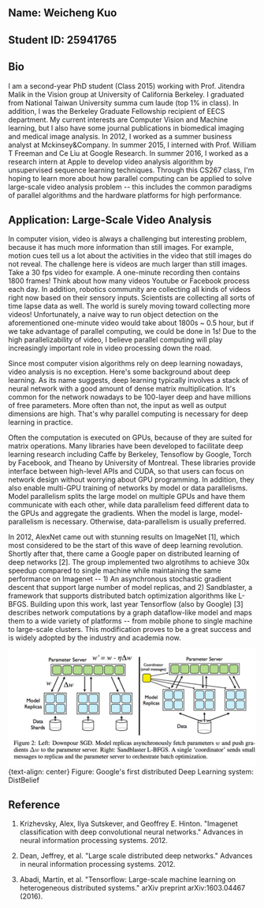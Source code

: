 ## Name: Weicheng Kuo

## Student ID: 25941765

## Bio
I am a second-year PhD student (Class 2015) working with Prof. Jitendra Malik in the Vision group at University of California Berkeley. I graduated from National Taiwan University summa cum laude (top 1% in class). In addition, I was the Berkeley Graduate Fellowship recipient of EECS department. My current interests are Computer Vision and Machine learning, but I also have some journal publications in biomedical imaging and medical image analysis. In 2012, I worked as a summer business analyst at Mckinsey&Company. In summer 2015, I interned with Prof. William T Freeman and Ce Liu at Google Research. In summer 2016, I worked as a research intern at Apple to develop video analysis algorithm by unsupervised sequence learning techniques. Through this CS267 class, I'm hoping to learn more about how parallel computing can be applied to solve large-scale video analysis problem -- this includes the common paradigms of parallel algorithms and the hardware platforms for high performance.  

## Application: Large-Scale Video Analysis
In computer vision, video is always a challenging but interesting problem, because it has much more information than still images. For example, motion cues tell us a lot about the activities in the video that still images do not reveal. The challenge here is videos are much larger than still images. Take a 30 fps video for example. A one-minute recording then contains 1800 frames! Think about how many videos Youtube or Facebook process each day. In addition, robotics community are collecting all kinds of videos right now based on their sensory inputs. Scientists are collecting all sorts of time lapse data as well. The world is surely moving toward collecting more videos! Unfortunately, a naive way to run object detection on the aforementioned one-minute video would take about 1800s ~ 0.5 hour, but if we take advantage of parallel computing, we could be done in 1s! Due to the high parallelizability of video, I believe parallel computing will play increasingly important role in video processing down the road. 

Since most computer vision algorithms rely on deep learning nowadays, video analysis is no exception. Here's some background about deep learning. As its name suggests, deep learning typically involves a stack of neural network with a good amount of dense matrix multiplication. It's common for the network nowadays to be 100-layer deep and have millions of free parameters. More often than not, the input as well as output dimensions are high. That's why parallel computing is necessary for deep learning in practice.  

Often the computation is executed on GPUs, because of they are suited for matrix operations. Many libraries have been developed to facilitate deep learning research including Caffe by Berkeley, Tensoflow by Google, Torch by Facebook, and Theano by University of Montreal. These libraries provide interface between high-level APIs and CUDA, so that users can focus on network design without worrying about GPU programming. In addition, they also enable multi-GPU training of networks by model or data parallelisms. Model parallelism splits the large model on multiple GPUs and have them communicate with each other, while data parallelism feed different data to the GPUs and aggregate the gradients. When the model is large, model-parallelism is necessary. Otherwise, data-parallelism is usually preferred. 

In 2012, AlexNet came out with stunning results on ImageNet [1], which most considered to be the start of this wave of deep learning revolution. Shortly after that, there came a Google paper on distributed learning of deep networks [2]. The group implemented two algrotihms to achieve 30x speedup compared to single machine while maintaining the same performance on Imagenet -- 1) An asynchronous stochastic gradient descent that support large number of model replicas, and 2) Sandblaster, a framework that supports distributed batch optimization algorithms like L-BFGS. Building upon this work, last year Tensorflow (also by Google) [3] describes network computations by a graph dataflow-like model and maps them to a wide variety of platforms -- from mobile phone to single machine to large-scale clusters. This modification proves to be a great success and is widely adopted by the industry and academia now. 
<div><img src="distBelief.png"></div>
<div>{text-align: center} Figure: Google's first distributed Deep Learning system: DistBelief</div>

## Reference

1. Krizhevsky, Alex, Ilya Sutskever, and Geoffrey E. Hinton. "Imagenet classification with deep convolutional neural networks." Advances in neural information processing systems. 2012.

2. Dean, Jeffrey, et al. "Large scale distributed deep networks." Advances in neural information processing systems. 2012.

3. Abadi, Martín, et al. "Tensorflow: Large-scale machine learning on heterogeneous distributed systems." arXiv preprint arXiv:1603.04467 (2016). 






